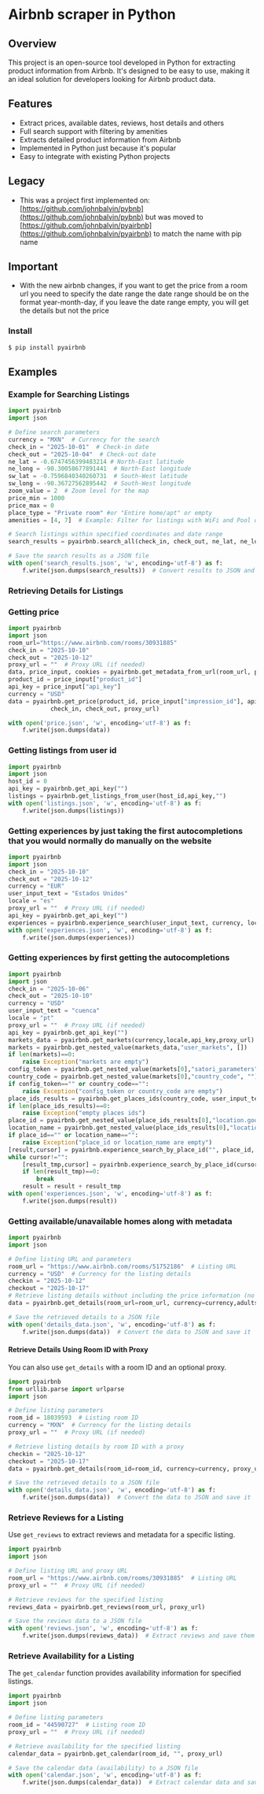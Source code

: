 # Airbnb scraper in Python

## Overview
This project is an open-source tool developed in Python for extracting product information from Airbnb. It's designed to be easy to use, making it an ideal solution for developers looking for Airbnb product data.

## Features
- Extract prices, available dates, reviews, host details and others
- Full search support with filtering by amenities
- Extracts detailed product information from Airbnb
- Implemented in Python just because it's popular
- Easy to integrate with existing Python projects

## Legacy
- This was a project first implemented on:[https://github.com/johnbalvin/pybnb](https://github.com/johnbalvin/pybnb) but was moved to [https://github.com/johnbalvin/pyairbnb](https://github.com/johnbalvin/pyairbnb)
to match the name with pip name

## Important
- With the new airbnb changes, if you want to get the price from a room url you need to specify the date range
the date range should be on the format year-month-day, if you leave the date range empty, you will get the details but not the price


### Install

```bash
$ pip install pyairbnb
```
## Examples

### Example for Searching Listings

```python
import pyairbnb
import json

# Define search parameters
currency = "MXN"  # Currency for the search
check_in = "2025-10-01"  # Check-in date
check_out = "2025-10-04"  # Check-out date
ne_lat = -0.6747456399483214 # North-East latitude
ne_long = -90.30058677891441  # North-East longitude
sw_lat = -0.7596840340260731  # South-West latitude
sw_long = -90.36727562895442  # South-West longitude
zoom_value = 2  # Zoom level for the map
price_min = 1000
price_max = 0
place_type = "Private room" #or "Entire home/apt" or empty
amenities = [4, 7]  # Example: Filter for listings with WiFi and Pool or leave empty

# Search listings within specified coordinates and date range
search_results = pyairbnb.search_all(check_in, check_out, ne_lat, ne_long, sw_lat, sw_long, zoom_value, currency, place_type, price_min, price_max, amenities, "")

# Save the search results as a JSON file
with open('search_results.json', 'w', encoding='utf-8') as f:
    f.write(json.dumps(search_results))  # Convert results to JSON and write to file
```

### Retrieving Details for Listings

### Getting price
```python
import pyairbnb
import json
room_url="https://www.airbnb.com/rooms/30931885"
check_in = "2025-10-10"
check_out = "2025-10-12"
proxy_url = ""  # Proxy URL (if needed)
data, price_input, cookies = pyairbnb.get_metadata_from_url(room_url, proxy_url)
product_id = price_input["product_id"]
api_key = price_input["api_key"]
currency = "USD"
data = pyairbnb.get_price(product_id, price_input["impression_id"], api_key, currency, cookies,
            check_in, check_out, proxy_url)

with open('price.json', 'w', encoding='utf-8') as f:
    f.write(json.dumps(data))
```


### Getting listings from user id
```Python
import pyairbnb
import json
host_id = 0
api_key = pyairbnb.get_api_key("")
listings = pyairbnb.get_listings_from_user(host_id,api_key,"")
with open('listings.json', 'w', encoding='utf-8') as f:
    f.write(json.dumps(listings))
```

### Getting experiences by just taking the first autocompletions that you would normally do manually on the website
```Python
import pyairbnb
import json
check_in = "2025-10-10"
check_out = "2025-10-12"
currency = "EUR"
user_input_text = "Estados Unidos"
locale = "es"
proxy_url = ""  # Proxy URL (if needed)
api_key = pyairbnb.get_api_key("")
experiences = pyairbnb.experience_search(user_input_text, currency, locale, check_in, check_out, api_key, proxy_url)
with open('experiences.json', 'w', encoding='utf-8') as f:
    f.write(json.dumps(experiences))
```

### Getting experiences by first getting the autocompletions
```Python
import pyairbnb
import json
check_in = "2025-10-06"
check_out = "2025-10-10"
currency = "USD"
user_input_text = "cuenca"
locale = "pt"
proxy_url = ""  # Proxy URL (if needed)
api_key = pyairbnb.get_api_key("")
markets_data = pyairbnb.get_markets(currency,locale,api_key,proxy_url)
markets = pyairbnb.get_nested_value(markets_data,"user_markets", [])
if len(markets)==0:
    raise Exception("markets are empty")
config_token = pyairbnb.get_nested_value(markets[0],"satori_parameters", "")
country_code = pyairbnb.get_nested_value(markets[0],"country_code", "")
if config_token=="" or country_code=="":
    raise Exception("config_token or country_code are empty")
place_ids_results = pyairbnb.get_places_ids(country_code, user_input_text, currency, locale, config_token, api_key, proxy_url)
if len(place_ids_results)==0:
    raise Exception("empty places ids")
place_id = pyairbnb.get_nested_value(place_ids_results[0],"location.google_place_id", "")
location_name = pyairbnb.get_nested_value(place_ids_results[0],"location.location_name", "")
if place_id=="" or location_name=="":
    raise Exception("place_id or location_name are empty")
[result,cursor] = pyairbnb.experience_search_by_place_id("", place_id, location_name, currency, locale, check_in, check_out, api_key, proxy_url)
while cursor!="":
    [result_tmp,cursor] = pyairbnb.experience_search_by_place_id(cursor, place_id, location_name, currency, locale, check_in, check_out, api_key, proxy_url)
    if len(result_tmp)==0:
        break
    result = result + result_tmp
with open('experiences.json', 'w', encoding='utf-8') as f:
    f.write(json.dumps(result))
```

### Getting available/unavailable homes along with metadata
```Python
import pyairbnb
import json

# Define listing URL and parameters
room_url = "https://www.airbnb.com/rooms/51752186"  # Listing URL
currency = "USD"  # Currency for the listing details
checkin = "2025-10-12"
checkout = "2025-10-17"
# Retrieve listing details without including the price information (no check-in/check-out dates)
data = pyairbnb.get_details(room_url=room_url, currency=currency,adults=2)

# Save the retrieved details to a JSON file
with open('details_data.json', 'w', encoding='utf-8') as f:
    f.write(json.dumps(data))  # Convert the data to JSON and save it
```

#### Retrieve Details Using Room ID with Proxy
You can also use `get_details` with a room ID and an optional proxy.

```python
import pyairbnb
from urllib.parse import urlparse
import json

# Define listing parameters
room_id = 18039593  # Listing room ID
currency = "MXN"  # Currency for the listing details
proxy_url = ""  # Proxy URL (if needed)

# Retrieve listing details by room ID with a proxy
checkin = "2025-10-12"
checkout = "2025-10-17"
data = pyairbnb.get_details(room_id=room_id, currency=currency, proxy_url=proxy_url,adults=3)

# Save the retrieved details to a JSON file
with open('details_data.json', 'w', encoding='utf-8') as f:
    f.write(json.dumps(data))  # Convert the data to JSON and save it
```

### Retrieve Reviews for a Listing
Use `get_reviews` to extract reviews and metadata for a specific listing.

```python
import pyairbnb
import json

# Define listing URL and proxy URL
room_url = "https://www.airbnb.com/rooms/30931885"  # Listing URL
proxy_url = ""  # Proxy URL (if needed)

# Retrieve reviews for the specified listing
reviews_data = pyairbnb.get_reviews(room_url, proxy_url)

# Save the reviews data to a JSON file
with open('reviews.json', 'w', encoding='utf-8') as f:
    f.write(json.dumps(reviews_data))  # Extract reviews and save them to a file
```

### Retrieve Availability for a Listing
The `get_calendar` function provides availability information for specified listings.

```python
import pyairbnb
import json

# Define listing parameters
room_id = "44590727"  # Listing room ID
proxy_url = ""  # Proxy URL (if needed)

# Retrieve availability for the specified listing
calendar_data = pyairbnb.get_calendar(room_id, "", proxy_url)

# Save the calendar data (availability) to a JSON file
with open('calendar.json', 'w', encoding='utf-8') as f:
    f.write(json.dumps(calendar_data))  # Extract calendar data and save it to a file
```
